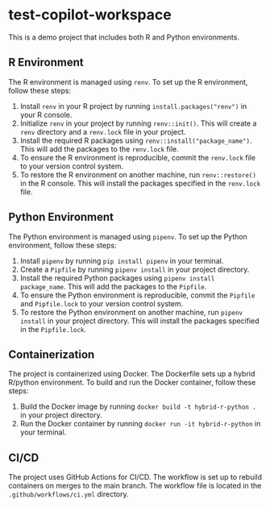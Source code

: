 # test-copilot-workspace

This is a demo project that includes both R and Python environments.

## R Environment

The R environment is managed using `renv`. To set up the R environment, follow these steps:

1. Install `renv` in your R project by running `install.packages("renv")` in your R console.
2. Initialize `renv` in your project by running `renv::init()`. This will create a `renv` directory and a `renv.lock` file in your project.
3. Install the required R packages using `renv::install("package_name")`. This will add the packages to the `renv.lock` file.
4. To ensure the R environment is reproducible, commit the `renv.lock` file to your version control system.
5. To restore the R environment on another machine, run `renv::restore()` in the R console. This will install the packages specified in the `renv.lock` file.

## Python Environment

The Python environment is managed using `pipenv`. To set up the Python environment, follow these steps:

1. Install `pipenv` by running `pip install pipenv` in your terminal.
2. Create a `Pipfile` by running `pipenv install` in your project directory.
3. Install the required Python packages using `pipenv install package_name`. This will add the packages to the `Pipfile`.
4. To ensure the Python environment is reproducible, commit the `Pipfile` and `Pipfile.lock` to your version control system.
5. To restore the Python environment on another machine, run `pipenv install` in your project directory. This will install the packages specified in the `Pipfile.lock`.

## Containerization

The project is containerized using Docker. The Dockerfile sets up a hybrid R/python environment. To build and run the Docker container, follow these steps:

1. Build the Docker image by running `docker build -t hybrid-r-python .` in your project directory.
2. Run the Docker container by running `docker run -it hybrid-r-python` in your terminal.

## CI/CD

The project uses GitHub Actions for CI/CD. The workflow is set up to rebuild containers on merges to the main branch. The workflow file is located in the `.github/workflows/ci.yml` directory.
